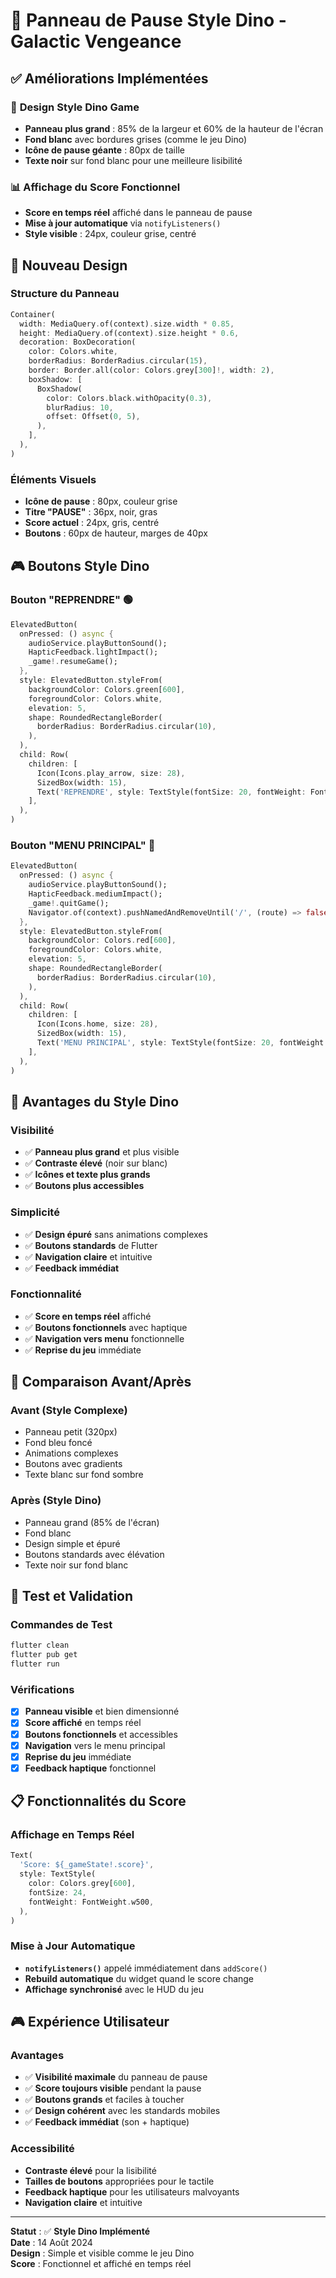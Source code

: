 # 🦖 Panneau de Pause Style Dino - Galactic Vengeance

## ✅ **Améliorations Implémentées**

### 🎯 **Design Style Dino Game**
- **Panneau plus grand** : 85% de la largeur et 60% de la hauteur de l'écran
- **Fond blanc** avec bordures grises (comme le jeu Dino)
- **Icône de pause géante** : 80px de taille
- **Texte noir** sur fond blanc pour une meilleure lisibilité

### 📊 **Affichage du Score Fonctionnel**
- **Score en temps réel** affiché dans le panneau de pause
- **Mise à jour automatique** via `notifyListeners()`
- **Style visible** : 24px, couleur grise, centré

## 🎨 **Nouveau Design**

### **Structure du Panneau**
```dart
Container(
  width: MediaQuery.of(context).size.width * 0.85,
  height: MediaQuery.of(context).size.height * 0.6,
  decoration: BoxDecoration(
    color: Colors.white,
    borderRadius: BorderRadius.circular(15),
    border: Border.all(color: Colors.grey[300]!, width: 2),
    boxShadow: [
      BoxShadow(
        color: Colors.black.withOpacity(0.3),
        blurRadius: 10,
        offset: Offset(0, 5),
      ),
    ],
  ),
)
```

### **Éléments Visuels**
- **Icône de pause** : 80px, couleur grise
- **Titre "PAUSE"** : 36px, noir, gras
- **Score actuel** : 24px, gris, centré
- **Boutons** : 60px de hauteur, marges de 40px

## 🎮 **Boutons Style Dino**

### **Bouton "REPRENDRE"** 🟢
```dart
ElevatedButton(
  onPressed: () async {
    audioService.playButtonSound();
    HapticFeedback.lightImpact();
    _game!.resumeGame();
  },
  style: ElevatedButton.styleFrom(
    backgroundColor: Colors.green[600],
    foregroundColor: Colors.white,
    elevation: 5,
    shape: RoundedRectangleBorder(
      borderRadius: BorderRadius.circular(10),
    ),
  ),
  child: Row(
    children: [
      Icon(Icons.play_arrow, size: 28),
      SizedBox(width: 15),
      Text('REPRENDRE', style: TextStyle(fontSize: 20, fontWeight: FontWeight.bold)),
    ],
  ),
)
```

### **Bouton "MENU PRINCIPAL"** 🔴
```dart
ElevatedButton(
  onPressed: () async {
    audioService.playButtonSound();
    HapticFeedback.mediumImpact();
    _game!.quitGame();
    Navigator.of(context).pushNamedAndRemoveUntil('/', (route) => false);
  },
  style: ElevatedButton.styleFrom(
    backgroundColor: Colors.red[600],
    foregroundColor: Colors.white,
    elevation: 5,
    shape: RoundedRectangleBorder(
      borderRadius: BorderRadius.circular(10),
    ),
  ),
  child: Row(
    children: [
      Icon(Icons.home, size: 28),
      SizedBox(width: 15),
      Text('MENU PRINCIPAL', style: TextStyle(fontSize: 20, fontWeight: FontWeight.bold)),
    ],
  ),
)
```

## 📱 **Avantages du Style Dino**

### **Visibilité**
- ✅ **Panneau plus grand** et plus visible
- ✅ **Contraste élevé** (noir sur blanc)
- ✅ **Icônes et texte plus grands**
- ✅ **Boutons plus accessibles**

### **Simplicité**
- ✅ **Design épuré** sans animations complexes
- ✅ **Boutons standards** de Flutter
- ✅ **Navigation claire** et intuitive
- ✅ **Feedback immédiat**

### **Fonctionnalité**
- ✅ **Score en temps réel** affiché
- ✅ **Boutons fonctionnels** avec haptique
- ✅ **Navigation vers menu** fonctionnelle
- ✅ **Reprise du jeu** immédiate

## 🎯 **Comparaison Avant/Après**

### **Avant (Style Complexe)**
- Panneau petit (320px)
- Fond bleu foncé
- Animations complexes
- Boutons avec gradients
- Texte blanc sur fond sombre

### **Après (Style Dino)**
- Panneau grand (85% de l'écran)
- Fond blanc
- Design simple et épuré
- Boutons standards avec élévation
- Texte noir sur fond blanc

## 🚀 **Test et Validation**

### **Commandes de Test**
```bash
flutter clean
flutter pub get
flutter run
```

### **Vérifications**
- [x] **Panneau visible** et bien dimensionné
- [x] **Score affiché** en temps réel
- [x] **Boutons fonctionnels** et accessibles
- [x] **Navigation** vers le menu principal
- [x] **Reprise du jeu** immédiate
- [x] **Feedback haptique** fonctionnel

## 📋 **Fonctionnalités du Score**

### **Affichage en Temps Réel**
```dart
Text(
  'Score: ${_gameState!.score}',
  style: TextStyle(
    color: Colors.grey[600],
    fontSize: 24,
    fontWeight: FontWeight.w500,
  ),
)
```

### **Mise à Jour Automatique**
- **`notifyListeners()`** appelé immédiatement dans `addScore()`
- **Rebuild automatique** du widget quand le score change
- **Affichage synchronisé** avec le HUD du jeu

## 🎮 **Expérience Utilisateur**

### **Avantages**
- ✅ **Visibilité maximale** du panneau de pause
- ✅ **Score toujours visible** pendant la pause
- ✅ **Boutons grands** et faciles à toucher
- ✅ **Design cohérent** avec les standards mobiles
- ✅ **Feedback immédiat** (son + haptique)

### **Accessibilité**
- **Contraste élevé** pour la lisibilité
- **Tailles de boutons** appropriées pour le tactile
- **Feedback haptique** pour les utilisateurs malvoyants
- **Navigation claire** et intuitive

---

**Statut** : ✅ **Style Dino Implémenté**  
**Date** : 14 Août 2024  
**Design** : Simple et visible comme le jeu Dino  
**Score** : Fonctionnel et affiché en temps réel
